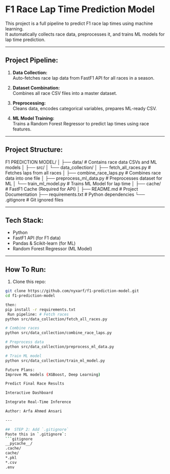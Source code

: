 #  F1 Race Lap Time Prediction Model

This project is a full pipeline to predict F1 race lap times using machine learning.  
It automatically collects race data, preprocesses it, and trains ML models for lap time prediction.

---

##  Project Pipeline:
1. **Data Collection:**  
   Auto-fetches race lap data from FastF1 API for all races in a season.
   
2. **Dataset Combination:**  
   Combines all race CSV files into a master dataset.

3. **Preprocessing:**  
   Cleans data, encodes categorical variables, prepares ML-ready CSV.

4. **ML Model Training:**  
   Trains a Random Forest Regressor to predict lap times using race features.

---

##  Project Structure:
F1 PREDICTION MODEL/
│
├── data/ # Contains race data CSVs and ML models
│
├── src/
│ └── data_collection/
│ ├── fetch_all_races.py # Fetches laps from all races
│ ├── combine_race_laps.py # Combines race data into one file
│ ├── preprocess_ml_data.py # Preprocesses dataset for ML
│ └── train_ml_model.py # Trains ML Model for lap time
│
├── cache/ # FastF1 Cache (Required for API)
│
├── README.md # Project Documentation
├── requirements.txt # Python dependencies
└── .gitignore # Git ignored files

---

##  Tech Stack:
- Python 
- FastF1 API (for F1 data)
- Pandas & Scikit-learn (for ML)
- Random Forest Regressor (ML Model)

---

##  How To Run:
1. Clone this repo:
```bash
git clone https://github.com/nyxarf/f1-prediction-model.git
cd f1-prediction-model

then:
pip install -r requirements.txt
 Run pipeline: # Fetch races
python src/data_collection/fetch_all_races.py

# Combine races
python src/data_collection/combine_race_laps.py

# Preprocess data
python src/data_collection/preprocess_ml_data.py

# Train ML model
python src/data_collection/train_ml_model.py

Future Plans:
Improve ML models (XGBoost, Deep Learning)

Predict Final Race Results

Interactive Dashboard

Integrate Real-Time Inference

Author: Arfa Ahmed Ansari

---

##  STEP 2: Add `.gitignore`
Paste this in `.gitignore`:
```gitignore
__pycache__/
.cache/
cache/
*.pkl
*.csv
.env
